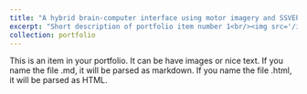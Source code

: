 ```yaml
---
title: "A hybrid brain-computer interface using motor imagery and SSVEP Based on convolutional neural network"
excerpt: "Short description of portfolio item number 1<br/><img src='/images/TSCNN.png'>"
collection: portfolio
---
```


This is an item in your portfolio. It can be have images or nice text. If you name the file .md, it will be parsed as markdown. If you name the file .html, it will be parsed as HTML. 
